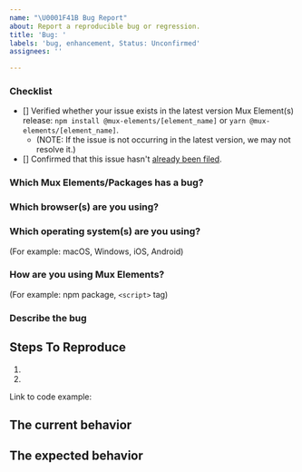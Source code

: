 ```yaml
---
name: "\U0001F41B Bug Report"
about: Report a reproducible bug or regression.
title: 'Bug: '
labels: 'bug, enhancement, Status: Unconfirmed'
assignees: ''

---
```


<!--
  Thanks for taking the time to file a bug report! Please fill this template out as completely as possible.
-->

### Checklist

- [] Verified whether your issue exists in the latest version Mux Element(s) release: `npm install @mux-elements/[element_name]` or `yarn @mux-elements/[element_name]`.
  - (NOTE: If the issue is not occurring in the latest version, we may not resolve it.)
- [] Confirmed that this issue hasn't [already been filed](https://github.com/muxinc/elements/issues?q=is%3Aopen+is%3Aissue+label%3Abug).

### Which Mux Elements/Packages has a bug?

<!--
  Uncomment all that apply. Also, make sure you add the appropriate Label after creating the issue!

- mux-video
- mux-audio
- common
-->

### Which browser(s) are you using?

<!--
  Uncomment all that apply
  (NOTE: Currently, Mux Elements are only officially supported in new versions of the browsers listed above)

- Chrome
- Safari
- Firefox
- Edge ("Edgeium")
- Chrome Android
- Safari on iOS
- Other (list browser name(s), e.g. "Samsung Internet", "Opera"):
-->

### Which operating system(s) are you using?

(For example: macOS, Windows, iOS, Android)

### How are you using Mux Elements?

(For example: npm package, `<script>` tag)

### Describe the bug

<!--
  Please provide a clear and concise description of what the bug is. Include
  screenshots if needed. Please test using the latest version of the relevant
  Mux Elements packages to make sure your issue has not already been fixed.
-->

## Steps To Reproduce

1.
2.

<!--
  Your bug will get fixed much faster if we can run your code and it's clear how to reproduce the issue. Issues without reproduction steps or
  code examples may be immediately closed as not actionable.
-->

Link to code example:

<!--
  Please provide a CodeSandbox (https://codesandbox.io/s/new), a link to a
  repository on GitHub, or provide a minimal code example that reproduces the
  problem. You may provide a screenshot of the application if you think it is
  relevant to your bug report. Here are some tips for providing a minimal
  example: https://stackoverflow.com/help/mcve.
-->

## The current behavior

## The expected behavior
